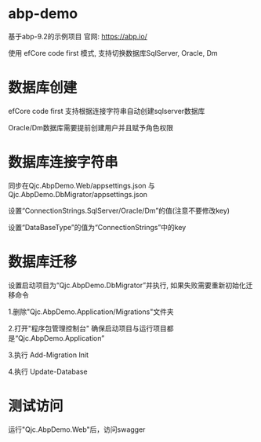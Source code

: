 # abp-demo

基于abp-9.2的示例项目 官网: https://abp.io/

使用 efCore code first 模式, 支持切换数据库SqlServer, Oracle, Dm

# 数据库创建

efCore code first 支持根据连接字符串自动创建sqlserver数据库

Oracle/Dm数据库需要提前创建用户并且赋予角色权限

# 数据库连接字符串

同步在Qjc.AbpDemo.Web/appsettings.json 与 Qjc.AbpDemo.DbMigrator/appsettings.json

设置“ConnectionStrings.SqlServer/Oracle/Dm”的值(注意不要修改key)

设置“DataBaseType”的值为“ConnectionStrings”中的key

# 数据库迁移

设置启动项目为“Qjc.AbpDemo.DbMigrator”并执行, 如果失败需要重新初始化迁移命令

1.删除"Qjc.AbpDemo.Application/Migrations"文件夹

2.打开"程序包管理控制台" 确保启动项目与运行项目都是“Qjc.AbpDemo.Application”

3.执行 Add-Migration Init

4.执行 Update-Database

# 测试访问

运行"Qjc.AbpDemo.Web"后，访问swagger

